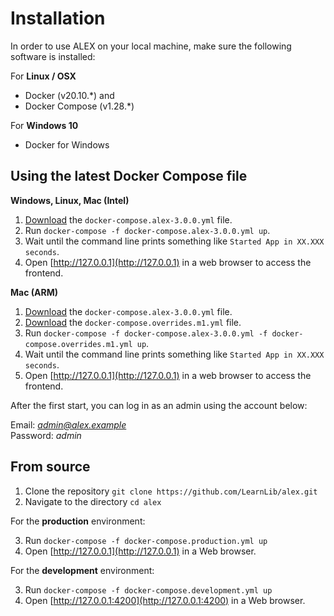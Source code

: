 # Installation

In order to use ALEX on your local machine, make sure the following software is installed:

For **Linux / OSX**
- Docker (v20.10.\*) and 
- Docker Compose (v1.28.*) 

For **Windows 10**
- Docker for Windows

## Using the latest Docker Compose file

**Windows, Linux, Mac (Intel)**

1. [Download][download]  the `docker-compose.alex-3.0.0.yml` file.
2. Run `docker-compose -f docker-compose.alex-3.0.0.yml up`.
3. Wait until the command line prints something like `Started App in XX.XXX seconds`.
4. Open [http://127.0.0.1](http://127.0.0.1) in a web browser to access the frontend.

**Mac (ARM)**

1. [Download][download]  the `docker-compose.alex-3.0.0.yml` file.
2. [Download][download]  the `docker-compose.overrides.m1.yml` file.
3. Run `docker-compose -f docker-compose.alex-3.0.0.yml -f docker-compose.overrides.m1.yml up`.
4. Wait until the command line prints something like `Started App in XX.XXX seconds`.
5. Open [http://127.0.0.1](http://127.0.0.1) in a web browser to access the frontend.

After the first start, you can log in as an admin using the account below:

Email: *admin@alex.example* <br>
Password: *admin*


## From source

1. Clone the repository `git clone https://github.com/LearnLib/alex.git`
2. Navigate to the directory `cd alex`

For the **production** environment:

3. Run `docker-compose -f docker-compose.production.yml up`
4. Open [http://127.0.0.1](http://127.0.0.1) in a Web browser.

For the **development** environment:

3. Run `docker-compose -f docker-compose.development.yml up`
4. Open [http://127.0.0.1:4200](http://127.0.0.1:4200) in a Web browser.

[download]: https://github.com/LearnLib/alex/releases
